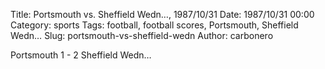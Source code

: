 Title: Portsmouth vs. Sheffield Wedn…, 1987/10/31
Date: 1987/10/31 00:00
Category: sports
Tags: football, football scores, Portsmouth, Sheffield Wedn…
Slug: portsmouth-vs-sheffield-wedn
Author: carbonero


Portsmouth 1 - 2 Sheffield Wedn…
